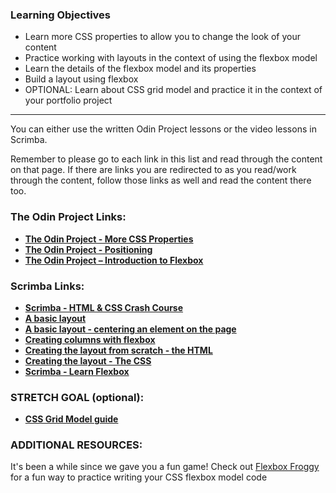 ### Learning Objectives
 - Learn more CSS properties to allow you to change the look of your content
 - Practice working with layouts in the context of using the flexbox model
 - Learn the details of the flexbox model and its properties
 - Build a layout using flexbox
 - OPTIONAL: Learn about CSS grid model and practice it in the context of your portfolio project
***

You can either use the written Odin Project lessons or the video lessons in Scrimba.

Remember to please go to each link in this list and read through the content on that page. If there are links you are redirected to as you read/work through the content, follow those links as well and read the content there too.

### The Odin Project Links:
- **[The Odin Project - More CSS Properties](https://www.theodinproject.com/lessons/node-path-intermediate-html-and-css-more-css-properties)**
- **[The Odin Project - Positioning](https://www.theodinproject.com/lessons/node-path-intermediate-html-and-css-positioning)**
- **[The Odin Project – Introduction to Flexbox](https://www.theodinproject.com/paths/foundations/courses/foundations/lessons/introduction-to-flexbox)**

### Scrimba Links:
- **[Scrimba - HTML & CSS Crash Course](https://v2.scrimba.com/html-css-crash-course-c02l/~00)**
- **[A basic layout](https://v2.scrimba.com/html-css-crash-course-c02l/~0o)**
- **[A basic layout - centering an element on the page](https://v2.scrimba.com/html-css-crash-course-c02l/~0p)**
- **[Creating columns with flexbox](https://v2.scrimba.com/html-css-crash-course-c02l/~0q)**
- **[Creating the layout from scratch - the HTML](https://v2.scrimba.com/html-css-crash-course-c02l/~0r)**
- **[Creating the layout - The CSS](https://v2.scrimba.com/html-css-crash-course-c02l/~0s)**
- **[Scrimba - Learn Flexbox](https://v2.scrimba.com/learn-flexbox-c0k/~00)**

### STRETCH GOAL (optional):
- **[CSS Grid Model guide](https://css-tricks.com/snippets/css/complete-guide-grid/)**

### ADDITIONAL RESOURCES:
It's been a while since we gave you a fun game! Check out [Flexbox Froggy](https://flexboxfroggy.com/) for a fun way to practice writing your CSS flexbox model code

